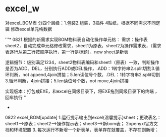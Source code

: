 # excel_w
对excel_BOM表 分四个层级：1.包装2.组装，3插件 4贴纸，根据不同需求不同逻辑 修改excel单元格数据

'''*
0821
根据的新需求实现BOM物料表自动化操作单元格：
需求：操作表sheet2，自动完成单元格修改需求，sheet1为原表，sheet2为操作需求表，（需求表逐行从第二行按顺序执行，第一行是标题），new sheet是新表

逻辑细节：级别满足1234，sheet2物料表编码和sheet1（原表）一致，判断操作是否为ADD、DEL，分别执行ADD或DEL操作，.ADD：1转字符串2.split切割3.循环判断，not append,4join拼接；5.len读位号个数，.DEL：1转字符串2.split切割3.循环判断，4join拼接；5.len读位号个数，not move,4join拼接

实现版本：打包成EXE，和excel在同级目录下，将EXE拖到同级目录下的终端 ，回车执行
'''

*
0822
excel_BOM[update]
1.运行提示输出到excel{温馨提示}sheet；更改表名：sheet1-->原表；sheet2-->操作提示表；sheet3-->新bom表；
2openyxl官方文档和环境配置
3..每次运行不新增一个新表单，表单存在就覆盖，不存在则新增；

